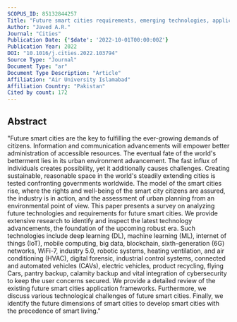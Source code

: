 ```yaml
---
SCOPUS_ID: 85132844257
Title: "Future smart cities requirements, emerging technologies, applications, challenges, and future aspects"
Author: "Javed A.R."
Journal: "Cities"
Publication Date: {'$date': '2022-10-01T00:00:00Z'}
Publication Year: 2022
DOI: "10.1016/j.cities.2022.103794"
Source Type: "Journal"
Document Type: "ar"
Document Type Description: "Article"
Affiliation: "Air University Islamabad"
Affiliation Country: "Pakistan"
Cited by count: 172
---
```


## Abstract
"Future smart cities are the key to fulfilling the ever-growing demands of citizens. Information and communication advancements will empower better administration of accessible resources. The eventual fate of the world's betterment lies in its urban environment advancement. The fast influx of individuals creates possibility, yet it additionally causes challenges. Creating sustainable, reasonable space in the world's steadily extending cities is tested confronting governments worldwide. The model of the smart cities rise, where the rights and well-being of the smart city citizens are assured, the industry is in action, and the assessment of urban planning from an environmental point of view. This paper presents a survey on analyzing future technologies and requirements for future smart cities. We provide extensive research to identify and inspect the latest technology advancements, the foundation of the upcoming robust era. Such technologies include deep learning (DL), machine learning (ML), internet of things (IoT), mobile computing, big data, blockchain, sixth-generation (6G) networks, WiFi-7, industry 5.0, robotic systems, heating ventilation, and air conditioning (HVAC), digital forensic, industrial control systems, connected and automated vehicles (CAVs), electric vehicles, product recycling, flying Cars, pantry backup, calamity backup and vital integration of cybersecurity to keep the user concerns secured. We provide a detailed review of the existing future smart cities application frameworks. Furthermore, we discuss various technological challenges of future smart cities. Finally, we identify the future dimensions of smart cities to develop smart cities with the precedence of smart living."
